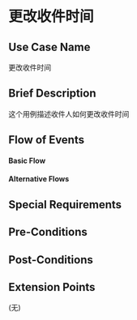 更改收件时间
===========

## Use Case Name

更改收件时间

## Brief Description

这个用例描述收件人如何更改收件时间

## Flow of Events

#### Basic Flow



#### Alternative Flows



## Special Requirements



## Pre-Conditions



## Post-Conditions



## Extension Points

(无)
